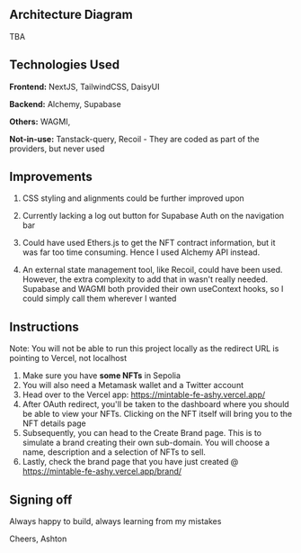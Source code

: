 ## Architecture Diagram
TBA

## Technologies Used

**Frontend:** NextJS, TailwindCSS, DaisyUI

**Backend:** Alchemy, Supabase

**Others:** WAGMI, 

**Not-in-use:** Tanstack-query, Recoil - They are coded as part of the providers, but never used


## Improvements

  1) CSS styling and alignments could be further improved upon
  
  2) Currently lacking a log out button for Supabase Auth on the navigation bar
  
  3) Could have used Ethers.js to get the NFT contract information, but it was far too time consuming. Hence I used Alchemy API instead.

  4) An external state management tool, like Recoil, could have been used. However, the extra complexity to add that in wasn't really needed. Supabase and WAGMI both provided their own useContext hooks, so I could simply call them wherever I wanted
  
    
## Instructions

  Note: You will not be able to run this project locally as the redirect URL is pointing to Vercel, not localhost
  
  1) Make sure you have **some NFTs** in Sepolia
  2) You will also need a Metamask wallet and a Twitter account
  3) Head over to the Vercel app: https://mintable-fe-ashy.vercel.app/
  4) After OAuth redirect, you'll be taken to the dashboard where you should be able to view your NFTs. Clicking on the NFT itself will bring you to the NFT details page
  5) Subsequently, you can head to the Create Brand page. This is to simulate a brand creating their own sub-domain. You will choose a name, description and a selection of NFTs to sell.
  6) Lastly, check the brand page that you have just created @ https://mintable-fe-ashy.vercel.app/brand/<brandName>

## Signing off

Always happy to build, always learning from my mistakes

Cheers,
Ashton
